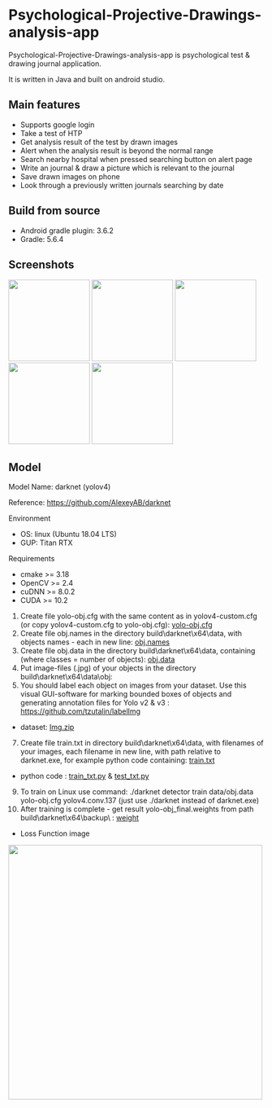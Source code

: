 Psychological-Projective-Drawings-analysis-app<a name="TOP"></a>
===================

Psychological-Projective-Drawings-analysis-app is psychological test & drawing journal application.

It is written in Java and built on android studio.

## Main features
* Supports google login
* Take a test of HTP
* Get analysis result of the test by drawn images
* Alert when the analysis result is beyond the normal range
* Search nearby hospital when pressed searching button on alert page
* Write an journal & draw a picture which is relevant to the journal
* Save drawn images on phone
* Look through a previously written journals searching by date


## Build from source
* Android gradle plugin: 3.6.2
* Gradle: 5.6.4


## Screenshots
[<img src="https://user-images.githubusercontent.com/64185453/101239481-2ba09e00-372b-11eb-9e71-2aaa15e1f219.jpg" width=160>](https://user-images.githubusercontent.com/64185453/101239481-2ba09e00-372b-11eb-9e71-2aaa15e1f219.jpg)
[<img src="https://user-images.githubusercontent.com/64185453/101239492-41ae5e80-372b-11eb-88ec-cf5b8e35fa14.jpg" width=160>](https://user-images.githubusercontent.com/64185453/101239492-41ae5e80-372b-11eb-88ec-cf5b8e35fa14.jpg)
[<img src="https://user-images.githubusercontent.com/64185453/101239473-23e0f980-372b-11eb-9bee-b8554efc17d0.jpg" width=160>](https://user-images.githubusercontent.com/64185453/101239473-23e0f980-372b-11eb-9bee-b8554efc17d0.jpg)
[<img src="https://user-images.githubusercontent.com/64185453/101239487-39562380-372b-11eb-9664-37dfc12e9eda.jpg" width=160>](https://user-images.githubusercontent.com/64185453/101239487-39562380-372b-11eb-9664-37dfc12e9eda.jpg)
[<img src="https://user-images.githubusercontent.com/64185453/101239467-1af02800-372b-11eb-89af-c74eab7bc88f.jpg" width=160>](https://user-images.githubusercontent.com/64185453/101239467-1af02800-372b-11eb-89af-c74eab7bc88f.jpg)



## Model

Model Name: darknet (yolov4)

Reference: https://github.com/AlexeyAB/darknet

Environment
* OS: linux (Ubuntu 18.04 LTS)
* GUP: Titan RTX

Requirements
* cmake >= 3.18
* OpenCV >= 2.4
* cuDNN >= 8.0.2
* CUDA >= 10.2

1. Create file yolo-obj.cfg with the same content as in yolov4-custom.cfg (or copy yolov4-custom.cfg to yolo-obj.cfg): [yolo-obj.cfg](./files/yolo-obj.cfg)
2. Create file obj.names in the directory build\darknet\x64\data\, with objects names - each in new line: [obj.names](./files/obj.names)
3. Create file obj.data in the directory build\darknet\x64\data\, containing (where classes = number of objects): [obj.data](./files/obj.data)
4. Put image-files (.jpg) of your objects in the directory build\darknet\x64\data\obj\:  
5. You should label each object on images from your dataset. Use this visual GUI-software for marking bounded boxes of objects and generating annotation files for Yolo v2 & v3 :  https://github.com/tzutalin/labelImg 
* dataset: [Img.zip](./Label_Data/Img.zip)
7. Create file train.txt in directory build\darknet\x64\data\, with filenames of your images, each filename in new line, with path relative to darknet.exe, for example python code containing: [train.txt](./files/train.txt) 
* python code : [train_txt.py](./Label_Data/train_txt.py) & [test_txt.py](./Label_Data/test_txt.py)
9. To train on Linux use command: ./darknet detector train data/obj.data yolo-obj.cfg yolov4.conv.137 (just use ./darknet instead of darknet.exe)
10. After training is complete - get result yolo-obj_final.weights from path build\darknet\x64\backup\ : [weight](https://drive.google.com/drive/folders/1w71kSiztS5bpGLLQyvpZTCDcB4-kQAho?usp=sharing)



* Loss Function image

[<img src="https://user-images.githubusercontent.com/57584426/116976606-5acc3300-acfc-11eb-93c4-44cafbdad78c.png" width=500>](https://user-images.githubusercontent.com/64185453/101239467-1af02800-372b-11eb-89af-c74eab7bc88f.jpg)



